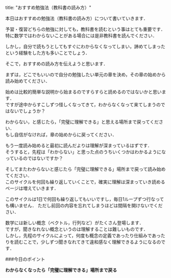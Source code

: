 title: "おすすめ勉強法（教科書の読み方）"


本日はおすすめの勉強法（教科書の読み方）について書いていきます．

予習・復習どちらの勉強に対しても，教科書を読むという事はとても重要です．  
特に数学ではわからないことがある場合には是非教科書を読んでください．  

しかし，自分で読もうとしてもすぐにわからなくなってしまい，諦めてしまったという経験をした方も多いことでしょう．

そこで，おすすめの読み方を伝えようと思います．


まずは，どこでもいいので自分の勉強したい単元の章を決め，その章の始めから読み始めてください．  

始めは比較的簡単な説明から始まるのですらすらと読めるのではないかと思います．  
ですが途中からすこしずつ怪しくなってきて，わからなくなって来てしまうのではないでしょうか？

わからない，と感じたら，「完璧に理解できる」と思える場所まで戻ってください．  
もし自信がなければ，章の始めからに戻ってください．

もう一度読み始めると最初に読んだよりは理解が深まっているはずです．  
そうすると，先程は「わからない」と思った点のうちいくつかはわかるようになっているのではないですか？


そしてまたわからないと感じたら「完璧に理解できる」場所まで戻って読み始めてください．  
このサイクルを何回も繰り返していくことで，確実に理解は深まっていき読めるページは増えていきます．


このサイクルは1日で何回も繰り返してもいいですし，毎日1ループずつ行なっても構いません．  ただし前回の内容を忘れてしまうほどは間隔を開けないでください．


数学には新しい概念（ベクトル，行列など）がたくさん登場します．  
ですが，聞きなれない概念というのは理解することは難しいものです．  
しかし，先程のサイクルによって，何度も概念の定義であったり仕組みであったりを読むことで，少しずつ聞きなれてきて違和感なく理解できるようになるのです．

###今日のポイント

**わからなくなったら「完璧に理解できる」場所まで戻る**
